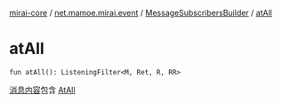 [mirai-core](../../index.md) / [net.mamoe.mirai.event](../index.md) / [MessageSubscribersBuilder](index.md) / [atAll](./at-all.md)

# atAll

`fun atAll(): ListeningFilter<M, Ret, R, RR>`

[消息内容](../../net.mamoe.mirai.message.data/-message/content-to-string.md)包含 [AtAll](../../net.mamoe.mirai.message.data/-at-all/index.md)

